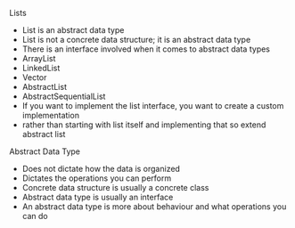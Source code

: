 Lists
- List is an abstract data type
- List is not a concrete data structure; it is an abstract data type
- There is an interface involved when it comes to abstract data types
- ArrayList
- LinkedList
- Vector
- AbstractList
- AbstractSequentialList
- If you want to implement the list interface, you want to create a custom implementation
- rather than starting with list itself and implementing that so extend abstract list

Abstract Data Type
- Does not dictate how the data is organized
- Dictates the operations you can perform
- Concrete data structure is usually a concrete class
- Abstract data type is usually an interface
- An abstract data type is more about behaviour and what operations you can do
